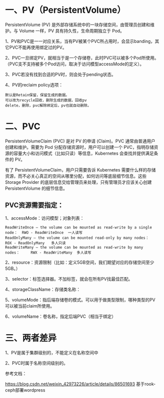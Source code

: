 # 一、PV（PersistentVolume）

PersistentVolume (PV) 是外部存储系统中的一块存储空间，由管理员创建和维护。与 Volume 一样，PV 具有持久性，生命周期独立于 Pod。

1、PV和PVC是一一对应关系，当有PV被某个PVC所占用时，会显示banding，其它PVC不能再使用绑定过的PV。

2、PVC一旦绑定PV，就相当于是一个存储卷，此时PVC可以被多个Pod所使用。（PVC支不支持被多个Pod访问，取决于访问模型accessMode的定义）。

3、PVC若没有找到合适的PV时，则会处于pending状态。

4、PV的reclaim policy选项：

    默认是Retain保留，保留生成的数据。
    可以改为recycle回收，删除生成的数据，回收pv
    delete，删除，pvc解除绑定后，pv也就自动删除。

# 二、PVC

PersistentVolumeClaim (PVC) 是对 PV 的申请 (Claim)。PVC 通常由普通用户创建和维护。需要为 Pod 分配存储资源时，用户可以创建一个 PVC，指明存储资源的容量大小和访问模式（比如只读）等信息，Kubernetes 会查找并提供满足条件的 PV。

有了 PersistentVolumeClaim，用户只需要告诉 Kubernetes 需要什么样的存储资源，而不必关心真正的空间从哪里分配，如何访问等底层细节信息。这些 Storage Provider 的底层信息交给管理员来处理，只有管理员才应该关心创建 PersistentVolume 的细节信息。

## PVC资源需要指定：

1、accessMode：访问模型；对象列表：

    ReadWriteOnce – the volume can be mounted as read-write by a single node：  RWO - ReadWriteOnce  一人读写
    ReadOnlyMany – the volume can be mounted read-only by many nodes：          ROX - ReadOnlyMany   多人只读
    ReadWriteMany – the volume can be mounted as read-write by many nodes：     RWX - ReadWriteMany  多人读写
    
2、resource：资源限制（比如：定义5GB空间，我们期望对应的存储空间至少5GB。）  

3、selector：标签选择器。不加标签，就会在所有PV找最佳匹配。

4、storageClassName：存储类名称：

5、volumeMode：指后端存储卷的模式。可以用于做类型限制，哪种类型的PV可以被当前claim所使用。

6、volumeName：卷名称，指定后端PVC（相当于绑定）

   
# 三、两者差异

1、PV是属于集群级别的，不能定义在名称空间中

2、PVC时属于名称空间级别的。

参考文档：

https://blog.csdn.net/weixin_42973226/article/details/86501693  基于rook-ceph部署wordpress
